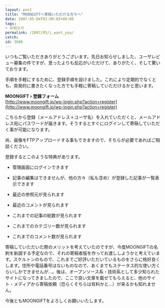 ```yaml
---
layout: post
title: "MOONGIFTへ寄稿いただける方々へ"
date: 2007-05-04T01:09:03+09:00
tags: 
- お知らせ
permalink: /2007/05/i_want_you/
catch: 
id: 3606
---
```

いつもご覧いただきありがとうございます。先日お知らせしました、ユーザレビュー募集の件ですが、思ったよりも反応がいただけて、ありがたく、そして驚いております。   
  
手順を手軽にするために、登録手順を設けました。これにより定期的でなくとも、突発的に書きたくなった方でも手軽に寄稿していただけるかと思います。   
  
**MOONGIFT › 登録フォーム**  
[http://www.moongift.jp/wp-login.php?action=register](http://www.moongift.jp/wp-login.php?action=register)  
  
こちらから登録（メールアドレス＋ユーザ名）を入れていただくと、メールアドレス宛にパスワードが届きます。そうするとすぐにログインして寄稿していただく事が可能になります。   
  
尚、画像をFTPアップロードする事もできますので、そちらが必要であればご相談ください。   
  
登録するとこのような特典があります。   
  
<!--more-->

  
- 管理画面にログインできます
  
- 記事の編集はできませんが、他の方々（私も含め）が登録した記事が一覧表示できます
  
- 最近の参照元が見られます
  
- 最近のコメントが見られます
  
- これまでの記事の総数が見られます
  
- これまでのカテゴリー数が見られます
  
- これまでのコメント数が見られます
  
  
寄稿していただいた際のメリットを考えていたのですが、今度MOONGIFTの名刺を新調する予定なので、それの寄稿者版を作ってお渡ししようかと考えています。スケルトンのもので、これまでご好評いただいているものをさらに格好良くします。住所や電話番号はないものなので、あくまでもステータス的な使い方くらいしかできませんが…。後は、オープンソース系・技術系として多少知られたサイトになってきましたので、ここで良い文章を載せてもらえると、他のサイト・メディアから寄稿依頼（恐らくそちらは有料かと…）が来るかも知れません。   
  
今後ともMOONGIFTをよろしくお願いいたします。